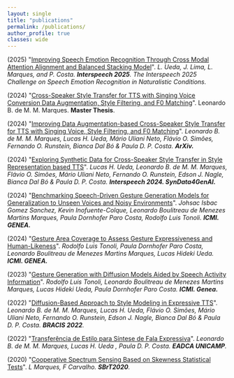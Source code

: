 ```yaml
---
layout: single
title: "publications"
permalink: /publications/
author_profile: true
classes: wide
---
```

(2025) "[Improving Speech Emotion Recognition Through Cross Modal Attention Alignment and Balanced Stacking Model](https://arxiv.org/abs/2505.20007)". *L. Ueda, J. Lima, L. Marques, and P. Costa. **Interspeech 2025**. The Interspeech 2025 Challenge on Speech Emotion Recognition in Naturalistic Conditions.* 

<!-- <button onclick="copyBibTexImproving2025()">Copy BibTex</button>

<script>
function copyBibTexImproving2025() {
  const bibtex = `@article{ueda2025improving,
  title={Improving Speech Emotion Recognition Through Cross Modal Attention Alignment and Balanced Stacking Model},
  author={Ueda, Lucas and Lima, Jo{\~a}o and Marques, Leonardo and Costa, Paula},
  journal={arXiv preprint arXiv:2505.20007},
  year={2025}
}`;
  navigator.clipboard.writeText(bibtex).then(() => {
    alert("BibTeX copied to clipboard!");
  }).catch(err => {
    console.error("Failed to copy text: ", err);
  });
}
</script> -->

(2024) "[Cross-Speaker Style Transfer for TTS with Singing Voice Conversion Data Augmentation, Style Filtering, and F0 Matching](https://acervus.unicamp.br/Busca/Download?codigoArquivo=575266&tipoMidia=0)". Leonardo B. de M. M. Marques. **Master Thesis**. 

<!-- <button onclick="copyBibTexThesis()">Copy BibTex</button>

<script>
function copyBibTexThesis() {
  const bibtex = `@phdthesis{marques2024cross,
  title={Cross-Speaker Style Transfer for TTS with Singing Voice Conversion Data Augmentation, Style Filtering, and F0 Matching},
  author={Marques, Leonardo Boulitreau de Menezes Martins}
}`;
  navigator.clipboard.writeText(bibtex).then(() => {
    alert("BibTeX copied to clipboard!");
  }).catch(err => {
    console.error("Failed to copy text: ", err);
  });
}
</script> -->

(2024) "[Improving Data Augmentation-based Cross-Speaker Style Transfer for TTS with Singing Voice, Style Filtering, and F0 Matching](https://arxiv.org/pdf/2410.05620)". *Leonardo B. de M. M. Marques, Lucas H. Ueda, Mário Uliani Neto, Flávio O. Simões, Fernando O. Runstein, Bianca Dal Bó & Paula D. P. Costa. __ArXiv.__*

<!-- <button onclick="copyBibTexImproving2024()">Copy BibTex</button>

<script>
function copyBibTexImproving2024() {
  const bibtex = `@misc{marques2024improvingdataaugmentationbasedcrossspeaker,
      title={Improving Data Augmentation-based Cross-Speaker Style Transfer for TTS with Singing Voice, Style Filtering, and F0 Matching}, 
      author={Leonardo B. de M. M. Marques and Lucas H. Ueda and Mário U. Neto and Flávio O. Simões and Fernando Runstein and Bianca Dal Bó and Paula D. P. Costa},
      year={2024},
      eprint={2410.05620},
      archivePrefix={arXiv},
      primaryClass={eess.AS},
      url={https://arxiv.org/abs/2410.05620}, 
  }`;
  navigator.clipboard.writeText(bibtex).then(() => {
    alert("BibTeX copied to clipboard!");
  }).catch(err => {
    console.error("Failed to copy text: ", err);
  });
}
</script> -->

(2024) "[Exploring Synthetic Data for Cross-Speaker Style Transfer in Style Representation based TTS](https://www.isca-archive.org/syndata4genai_2024/ueda24_syndata4genai.pdf)". *Lucas H. Ueda, Leonardo B. de M. M. Marques, Flávio O. Simões, Mário Uliani Neto, Fernando O. Runstein, Edson J. Nagle, Bianca Dal Bó & Paula D. P. Costa. **Interspeech 2024. SynData4GenAI.***

<!-- <button onclick="copyBibTexExploring2024()">Copy BibTex</button>

<script>
function copyBibTexExploring2024() {
  const bibtex = `@article{ueda2024exploring,
  title={Exploring synthetic data for cross-speaker style transfer in style representation based TTS},
  author={Ueda, Lucas H and Marques, Leonardo B and Sim{\~o}es, Fl{\'a}vio O and Neto, M{\'a}rio U and Runstein, Fernando and B{\'o}, Bianca Dal and Costa, Paula DP},
  journal={arXiv preprint arXiv:2409.17364},
  year={2024}
  }`;
  navigator.clipboard.writeText(bibtex).then(() => {
    alert("BibTeX copied to clipboard!");
  }).catch(err => {
    console.error("Failed to copy text: ", err);
  });
}
</script> -->

(2024) "[Benchmarking Speech-Driven Gesture Generation Models for Generalization to Unseen Voices and Noisy Environments](https://openreview.net/pdf?id=m6FDIP5o4M)". *Johsac Isbac Gomez Sanchez, Kevin Inofuente-Colque, Leonardo Boulitreau de Menezes Martins Marques, Paula Dornhofer Paro Costa, Rodolfo Luis Tonoli. **ICMI. GENEA.***

<!-- <button onclick="copyBibTexBenchmarking()">Copy BibTex</button>

<style>
  button {
    font-size: 12px
  }  
</style>

<script>
function copyBibTexBenchmarking() {
  const bibtex = `@inproceedings{
sanchez2024benchmarking,
title={Benchmarking Speech-Driven Gesture Generation Models for Generalization to Unseen Voices and Noisy Environments},
author={JOHSAC ISBAC GOMEZ SANCHEZ and Kevin Inofuente-Colque and Leonardo Boulitreau de Menezes Martins Marques and Paula Dornhofer Paro Costa and Rodolfo Luis Tonoli},
booktitle={GENEA: Generation and Evaluation of Non-verbal Behaviour for Embodied Agents Workshop 2024},
year={2024},
url={https://openreview.net/forum?id=m6FDIP5o4M}
}`;
  navigator.clipboard.writeText(bibtex).then(() => {
    alert("BibTeX copied to clipboard!");
  }).catch(err => {
    console.error("Failed to copy text: ", err);
  });
}
</script> -->

(2024) "[Gesture Area Coverage to Assess Gesture Expressiveness and Human-Likeness](https://openreview.net/pdf?id=Iso5lbByDI)". *Rodolfo Luis Tonoli, Paula Dornhofer Paro Costa, Leonardo Boulitreau de Menezes Martins Marques, Lucas Hideki Ueda. **ICMI. GENEA.***

<!-- <button onclick="copyBibTexGesture()">Copy BibTex</button>

<script>
function copyBibTexGesture() {
  const bibtex = `@inproceedings{
tonoli2024gesture,
title={Gesture Area Coverage to Assess Gesture Expressiveness and Human-Likeness},
author={Rodolfo Luis Tonoli and Paula Dornhofer Paro Costa and Leonardo Boulitreau de Menezes Martins Marques and Lucas Hideki Ueda},
booktitle={GENEA: Generation and Evaluation of Non-verbal Behaviour for Embodied Agents Workshop 2024},
year={2024},
url={https://openreview.net/forum?id=Iso5lbByDI}
}`;
  navigator.clipboard.writeText(bibtex).then(() => {
    alert("BibTeX copied to clipboard!");
  }).catch(err => {
    console.error("Failed to copy text: ", err);
  });
}
</script> -->

(2023) "[Gesture Generation with Diffusion Models Aided by Speech Activity Information](https://openreview.net/pdf?id=S9Efb3MoiZ)". *Rodolfo Luis Tonoli, Leonardo Boulitreau de Menezes Martins Marques, Lucas Hideki Ueda, Paula Dornhofer Paro Costa. **ICMI. Genea.***

<!-- <button onclick="copyBibTexGesture2023()">Copy BibTex</button>

<script>
function copyBibTexGesture2023() {
  const bibtex = `@inproceedings{
tonoli2023gesture,
title={Gesture Generation with Diffusion Models Aided by Speech Activity Information},
author={Rodolfo Luis Tonoli and Leonardo Boulitreau de Menezes Martins Marques and Lucas Hideki Ueda and Paula Dornhofer Paro Costa},
booktitle={GENEA: Generation and Evaluation of Non-verbal Behaviour for Embodied Agents Challenge 2023},
year={2023},
url={https://openreview.net/forum?id=S9Efb3MoiZ}
}`;
  navigator.clipboard.writeText(bibtex).then(() => {
    alert("BibTeX copied to clipboard!");
  }).catch(err => {
    console.error("Failed to copy text: ", err);
  });
}
</script> -->

(2022) "[Diffusion-Based Approach to Style Modeling in Expressive TTS](https://www.researchgate.net/profile/Flavio-Simoes-3/publication/365495086_Diffusion-Based_Approach_to_Style_Modeling_in_Expressive_TTS/links/63b480fca03100368a4e0f1a/Diffusion-Based-Approach-to-Style-Modeling-in-Expressive-TTS.pdf)". *Leonardo B. de M. M. Marques, Lucas H. Ueda, Flávio O. Simões, Mário Uliani Neto, Fernando O. Runstein, Edson J. Nagle, Bianca Dal Bó & Paula D. P. Costa. **BRACIS 2022**.*

<!-- <button onclick="copyBibTexDiffusion()">Copy BibTex</button>

<script>
function copyBibTexDiffusion() {
  const bibtex = `@InProceedings{10.1007/978-3-031-21686-2_18,
author="B. de M. M. Marques, Leonardo
and Ueda, Lucas H.
and Sim{\~o}es, Fl{\'a}vio O.
and Uliani Neto, M{\'a}rio
and Runstein, Fernando O.
and Nagle, Edson J.
and B{\'o}, Bianca Dal
and Costa, Paula D. P.",
editor="Xavier-Junior, Jo{\~a}o Carlos
and Rios, Ricardo Ara{\'u}jo",
title="Diffusion-Based Approach to Style Modeling in Expressive TTS",
booktitle="Intelligent Systems",
year="2022",
publisher="Springer International Publishing",
address="Cham",
pages="253--267",
abstract="In this article, we propose an aggregation of denoising diffusion probabilistic models (DDPMs) onto an end-to-end text-to-speech system to learn a distribution of reference speaking styles in an unsupervised manner. By applying a few steps of a forward noising process to an embedding extracted from a reference mel spectrogram, we make profit of its information to reduce the diffusion chain and reconstruct an improved style embedding with only a few reverse steps, performing style transfer. Additionally, a proposed combination of spectrogram reconstruction and denoising losses allows for conditioning of the acoustic model on the synthesized style embeddings. A subjective perceptual evaluation is conducted to evaluate naturalness and style transfer capability of the proposed approach. The results show a 5-point increment on the mean of naturalness ratings and a preference of the raters (43{\%}) of our proposed approach over state-of-the-art models (29{\%}) in the style transfer scenario.",
isbn="978-3-031-21686-2"
}`;
  navigator.clipboard.writeText(bibtex).then(() => {
    alert("BibTeX copied to clipboard!");
  }).catch(err => {
    console.error("Failed to copy text: ", err);
  });
}
</script> -->

(2022) "[Transferência de Estilo para Síntese de Fala Expressiva](https://www.dca.fee.unicamp.br/portugues/pesquisa/seminarios/2022/manuscritos/papers/18.pdf)". *Leonardo B. de M. M. Marques, Lucas H. Ueda , Paula D. P. Costa. **EADCA UNICAMP**.*

<!-- <button onclick="copyBibTexTransferencia()">Copy BibTex</button>

<script>
function copyBibTexTransferencia() {
  const bibtex = `@article{detransferencia,
  title={Transfer{\^e}ncia de Estilo para S{\'\i}ntese de Fala Expressiva},
  author={de MM Marques, Leonardo B and Ueda, Lucas H and Costa, Paula DP}
}`;
  navigator.clipboard.writeText(bibtex).then(() => {
    alert("BibTeX copied to clipboard!");
  }).catch(err => {
    console.error("Failed to copy text: ", err);
  });
}
</script> -->

(2020) "[Cooperative Spectrum Sensing Based on Skewness Statistical Tests](https://www.researchgate.net/profile/Leonardo-Marques-29/publication/349854796_Cooperative_Spectrum_Sensing_Based_on_Skewness_Statistical_Tests/links/6358b8028d4484154a36e19f/Cooperative-Spectrum-Sensing-Based-on-Skewness-Statistical-Tests.pdf?_tp=eyJjb250ZXh0Ijp7ImZpcnN0UGFnZSI6InB1YmxpY2F0aW9uIiwicGFnZSI6InB1YmxpY2F0aW9uIn19)". *L Marques, F Carvalho. **SBrT2020**.*

<!-- <button onclick="copyBibTexCooperative()">Copy BibTex</button>

<script>
function copyBibTexCooperative() {
  const bibtex = `@article{marques2020cooperative,
  title={Cooperative spectrum sensing based on skewness statistical tests},
  author={Marques, L and Carvalho, F},
  journal={XXXVIII SIMP{\'O}SIO BRASILEIRO DE TELECOMUNICA{\c{C}}{\~O}ES E PROCESSAMENTO DE SINAIS-SBrT 2020},
  pages={22--25},
  year={2020}
}`;
  navigator.clipboard.writeText(bibtex).then(() => {
    alert("BibTeX copied to clipboard!");
  }).catch(err => {
    console.error("Failed to copy text: ", err);
  });
}
</script> -->
